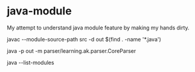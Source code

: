 # java-module

My attempt to understand java module feature by making my hands dirty.

javac --module-source-path src -d out $(find . -name '*.java')

java -p out -m parser/learning.ak.parser.CoreParser

java --list-modules
